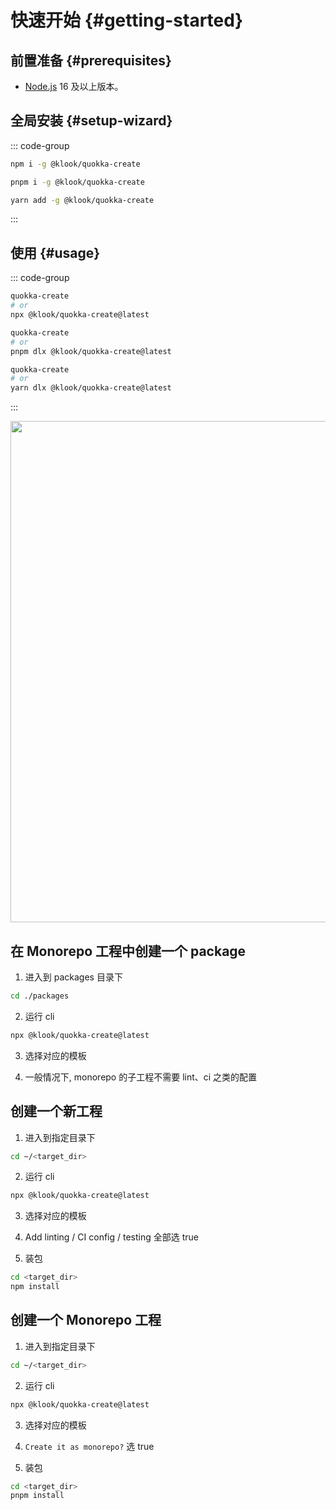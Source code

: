 # 快速开始 {#getting-started}

## 前置准备 {#prerequisites}

- [Node.js](https://nodejs.org/) 16 及以上版本。

## 全局安装 {#setup-wizard}

::: code-group

```sh [npm]
npm i -g @klook/quokka-create
```

```sh [pnpm]
pnpm i -g @klook/quokka-create
```

```sh [yarn]
yarn add -g @klook/quokka-create
```

:::

## 使用 {#usage}

::: code-group

```sh [npm]
quokka-create
# or
npx @klook/quokka-create@latest
```

```sh [pnpm]
quokka-create
# or
pnpm dlx @klook/quokka-create@latest
```

```sh [yarn]
quokka-create
# or
yarn dlx @klook/quokka-create@latest
```

:::

<p align="center">
  <img src="/quokka-create-cli.png" width="802">
</p>

## 在 Monorepo 工程中创建一个 package

1. 进入到 packages 目录下

```bash
cd ./packages
```

2. 运行 cli

```bash
npx @klook/quokka-create@latest
```

3. 选择对应的模板

4. 一般情况下, monorepo 的子工程不需要 lint、ci 之类的配置

## 创建一个新工程

1. 进入到指定目录下

```bash
cd ~/<target_dir>
```

2. 运行 cli

```bash
npx @klook/quokka-create@latest
```

3. 选择对应的模板

4. Add linting / CI config / testing 全部选 true

5. 装包

```bash
cd <target_dir>
npm install
```

## 创建一个 Monorepo 工程

1. 进入到指定目录下

```bash
cd ~/<target_dir>
```

2. 运行 cli

```bash
npx @klook/quokka-create@latest
```

3. 选择对应的模板

4. `Create it as monorepo?` 选 true

5. 装包

```bash
cd <target_dir>
pnpm install
```
